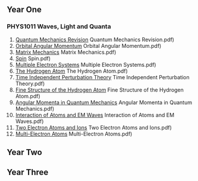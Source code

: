 ## Year One

### PHYS1011 Waves, Light and Quanta
1. [Quantum Mechanics Revision](https://docs.google.com/viewer?url=https://raw.githubusercontent.com/saiduc/Physics-Notes/main/assets/AtomicPhysics/01) Quantum Mechanics Revision.pdf)
1. [Orbital Angular Momentum](https://docs.google.com/viewer?url=https://raw.githubusercontent.com/saiduc/Physics-Notes/main/assets/AtomicPhysics/02) Orbital Angular Momentum.pdf)
1. [Matrix Mechanics](https://docs.google.com/viewer?url=https://raw.githubusercontent.com/saiduc/Physics-Notes/main/assets/AtomicPhysics/03) Matrix Mechanics.pdf)
1. [Spin](https://docs.google.com/viewer?url=https://raw.githubusercontent.com/saiduc/Physics-Notes/main/assets/AtomicPhysics/04) Spin.pdf)
1. [Multiple Electron Systems](https://docs.google.com/viewer?url=https://raw.githubusercontent.com/saiduc/Physics-Notes/main/assets/AtomicPhysics/05) Multiple Electron Systems.pdf)
1. [The Hydrogen Atom](https://docs.google.com/viewer?url=https://raw.githubusercontent.com/saiduc/Physics-Notes/main/assets/AtomicPhysics/06) The Hydrogen Atom.pdf)
1. [Time Independent Perturbation Theory](https://docs.google.com/viewer?url=https://raw.githubusercontent.com/saiduc/Physics-Notes/main/assets/AtomicPhysics/07) Time Independent Perturbation Theory.pdf)
1. [Fine Structure of the Hydrogen Atom](https://docs.google.com/viewer?url=https://raw.githubusercontent.com/saiduc/Physics-Notes/main/assets/AtomicPhysics/08) Fine Structure of the Hydrogen Atom.pdf)
1. [Angular Momenta in Quantum Mechanics](https://docs.google.com/viewer?url=https://raw.githubusercontent.com/saiduc/Physics-Notes/main/assets/AtomicPhysics/09) Angular Momenta in Quantum Mechanics.pdf)
1. [Interaction of Atoms and EM Waves](https://docs.google.com/viewer?url=https://raw.githubusercontent.com/saiduc/Physics-Notes/main/assets/AtomicPhysics/10) Interaction of Atoms and EM Waves.pdf)
1. [Two Electron Atoms and Ions](https://docs.google.com/viewer?url=https://raw.githubusercontent.com/saiduc/Physics-Notes/main/assets/AtomicPhysics/11) Two Electron Atoms and Ions.pdf)
1. [Multi-Electron Atoms](https://docs.google.com/viewer?url=https://raw.githubusercontent.com/saiduc/Physics-Notes/main/assets/AtomicPhysics/12) Multi-Electron Atoms.pdf)





## Year Two

## Year Three
